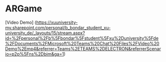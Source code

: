 # ARGame

[Video Demo] (https://xuuniversity-my.sharepoint.com/personal/b_bondar_student_xu-university_de/_layouts/15/stream.aspx?id=%2Fpersonal%2Fb%5Fbondar%5Fstudent%5Fxu%2Duniversity%5Fde%2FDocuments%2FMicrosoft%20Teams%20Chat%20Files%2FVideo%20Demo%2Emp4&referrer=Teams%2ETEAMS%2DELECTRON&referrerScenario=p2p%5Fns%2Dbim&ga=1)

